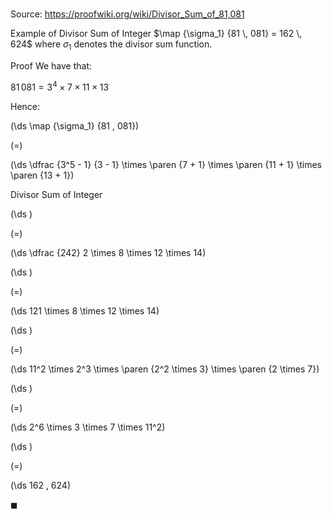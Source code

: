 # 

Source: https://proofwiki.org/wiki/Divisor_Sum_of_81,081

Example of Divisor Sum of Integer
$\map {\sigma_1} {81 \, 081} = 162 \, 624$
where $\sigma_1$ denotes the divisor sum function.


Proof
We have that:

$81 \, 081 = 3^4 \times 7 \times 11 \times 13$

Hence:














\(\ds \map {\sigma_1} {81 \, 081}\)

\(=\)







\(\ds \dfrac {3^5 - 1} {3 - 1} \times \paren {7 + 1} \times \paren {11 + 1} \times \paren {13 + 1}\)





Divisor Sum of Integer














\(\ds \)

\(=\)







\(\ds \dfrac {242} 2 \times 8 \times 12 \times 14\)




















\(\ds \)

\(=\)







\(\ds 121 \times 8 \times 12 \times 14\)




















\(\ds \)

\(=\)







\(\ds 11^2 \times 2^3 \times \paren {2^2 \times 3} \times \paren {2 \times 7}\)




















\(\ds \)

\(=\)







\(\ds 2^6 \times 3 \times 7 \times 11^2\)




















\(\ds \)

\(=\)







\(\ds 162 \, 624\)









$\blacksquare$





